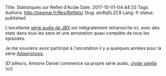 Title: Statistiques sur Reflet d'Acide
Date: 2017-10-01-04:44:33
Tags: 
Authors: http://neamar.fr/Res/Reflets/
Slug: alo8q5L2C8
Lang: fr
status: published

L'excellente [série audio de JBX](http://www.refletsdacide.com/) est intégralement retranscrite ici,
avec des stats dans tous les sens et une annotation quasi complète de tous les épisodes.

Je me souviens avoir participé à l'annotation il y a quelques années
pour la série [Adoprixtoxis](http://www.adoprixtoxis.com/main.html).

(D'ailleurs, Antoine Daniel commence sa propre série audio, [clyde vanilla](https://www.youtube.com/watch?v=xpmkOpKPCmI) \o/)
